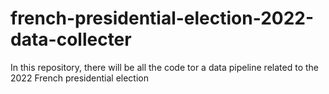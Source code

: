 # french-presidential-election-2022-data-collecter
In this repository, there will be all the code tor a data pipeline related to the 2022 French presidential election
